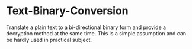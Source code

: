 # Text-Binary-Conversion
Translate a plain text to a bi-directional binary form and provide a decryption method at the same time.
This is a simple assumption and can be hardly used in practical subject.
